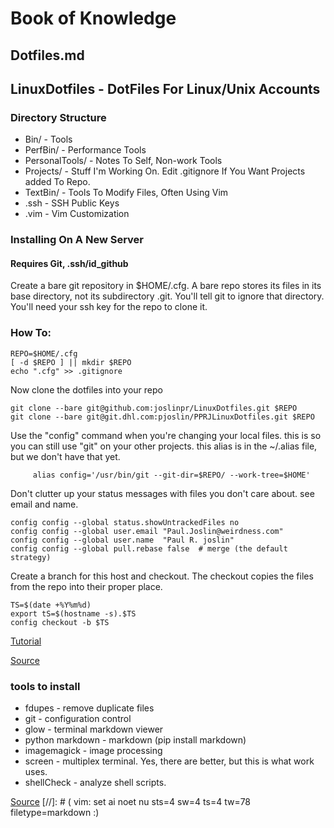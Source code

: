 #	Book of Knowledge
##	Dotfiles.md
##	LinuxDotfiles - DotFiles For Linux/Unix Accounts

###	Directory Structure

* Bin/ - Tools
* PerfBin/ - Performance Tools
* PersonalTools/ - Notes To Self, Non-work Tools
* Projects/ - Stuff I'm Working On. Edit .gitignore If You Want Projects
 added To Repo.
* TextBin/ - Tools To Modify Files, Often Using Vim
* .ssh - SSH Public Keys
* .vim - Vim Customization

###	Installing On A New Server

####	Requires Git, .ssh/id_github

Create a bare git repository in $HOME/.cfg. A bare repo stores its files
in its base directory, not its subdirectory .git. You'll tell git to
ignore that directory. You'll need your ssh key for the repo to clone it.

###	How To:
```
REPO=$HOME/.cfg
[ -d $REPO ] || mkdir $REPO
echo ".cfg" >> .gitignore
```
Now clone the dotfiles into your repo
```
git clone --bare git@github.com:joslinpr/LinuxDotfiles.git $REPO
git clone --bare git@git.dhl.com:pjoslin/PPRJLinuxDotfiles.git $REPO
```
Use the "config" command when you're changing your local files. this is
so you can still use "git" on your other projects. this alias is in the
~/.alias file, but we don't have that yet.
```
     alias config='/usr/bin/git --git-dir=$REPO/ --work-tree=$HOME'
```
Don't clutter up your status messages with files you don't care about. see
email and name.
```
config config --global status.showUntrackedFiles no
config config --global user.email "Paul.Joslin@weirdness.com"
config config --global user.name  "Paul R. joslin"
config config --global pull.rebase false  #	merge (the default strategy)
```
Create a branch for this host and checkout.  The checkout copies the
files from the repo into their proper place.
```
TS=$(date +%Y%m%d)
export tS=$(hostname -s).$TS
config checkout -b $TS
```
[Tutorial](https://www.atlassian.com/git/tutorials/dotfiles)

[Source](./PersonalTools/GitInstall)

###	tools to install

* fdupes - remove duplicate files
* git - configuration control
* glow - terminal markdown viewer
* python markdown - markdown (pip install markdown)
* imagemagick - image processing
* screen - multiplex terminal.  Yes, there are better, but this is what work uses.
* shellCheck - analyze shell scripts.

[Source](PersonalTools/Tools.md)
[//]: # ( vim: set ai noet nu sts=4 sw=4 ts=4 tw=78 filetype=markdown :)

